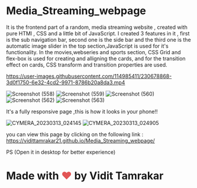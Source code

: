 
# Media_Streaming_webpage
It is the frontend part of a random, media streaming website , created with pure HTMl , CSS and a little bit of JavaScript.
I created 3 features in it , first is the sub navigation bar, second one is the side bar and the third one is the automatic image slider in the top section,JavaScript is used for it's functionality.
In the movies,webseries and sports section, CSS Grid and flex-box is used for creating and alligning the cards, and for the transition effect on cards, CSS transform and transition properties are used.



https://user-images.githubusercontent.com/114985411/230678868-3d0f1750-6e32-4cd2-9971-8786b20a8da3.mp4


![Screenshot (558)](https://user-images.githubusercontent.com/114985411/224761021-3da0fab8-8521-4aa2-b4ea-1f71cf19d2f3.png)
![Screenshot (559)](https://user-images.githubusercontent.com/114985411/224761134-89774caa-60fe-4906-9836-26463b4d17a6.png)
![Screenshot (560)](https://user-images.githubusercontent.com/114985411/224761331-fa48f393-ffdd-4612-b5a5-d7beeb424134.png)
![Screenshot (562)](https://user-images.githubusercontent.com/114985411/224763565-1ca825a5-fc80-4795-9093-29d6f75564dc.png)
![Screenshot (563)](https://user-images.githubusercontent.com/114985411/224764798-ef8f0df9-167a-430e-aacd-3f1bca23265f.png)

It's a fully responsive page ,this is how it looks in your phone!!

![CYMERA_20230313_024145](https://user-images.githubusercontent.com/114985411/224768722-184d02fe-ae3c-4174-b17e-615054cf3282.jpg)
![CYMERA_20230313_024905](https://user-images.githubusercontent.com/114985411/224768802-e2e0be4e-f76e-4811-92e7-0cec9213f8a2.jpg)


you can view this page by clicking on the following link :
 https://vidittamrakar21.github.io/Media_Streaming_webpage/
 
 PS (Open it in desktop for better experience)

# Made with <span style="color: #e25555">❤</span> by Vidit Tamrakar
 
